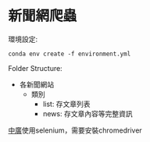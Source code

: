 # 新聞網爬蟲

環境設定:

```
conda env create -f environment.yml

```

Folder Structure:
- 各新聞網站
    - 類別  
        - list: 存文章列表
        - news: 存文章內容等完整資訊

[中廣](https://www.bcc.com.tw)使用selenium，需要安裝chromedriver
